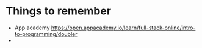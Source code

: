 # Things to remember
- App academy https://open.appacademy.io/learn/full-stack-online/intro-to-programming/doubler
- 
